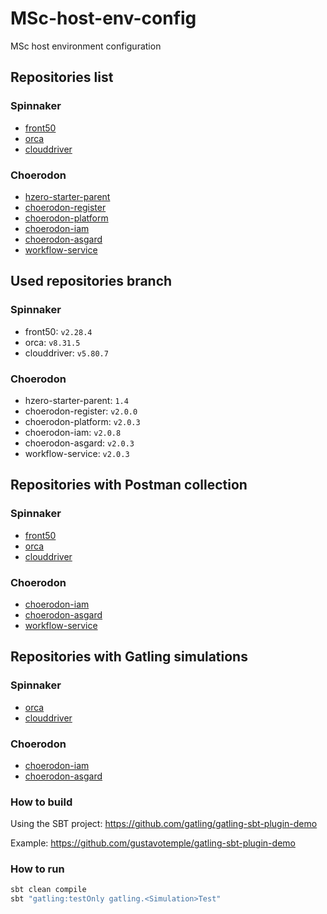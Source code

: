 # MSc-host-env-config
MSc host environment configuration

## Repositories list

### Spinnaker

- [front50](https://github.com/gustavotemple/front50)
- [orca](https://github.com/gustavotemple/orca)
- [clouddriver](https://github.com/gustavotemple/clouddriver)

### Choerodon

- [hzero-starter-parent](https://github.com/gustavotemple/hzero-starter-parent)
- [choerodon-register](https://github.com/gustavotemple/choerodon-register)
- [choerodon-platform](https://github.com/gustavotemple/choerodon-platform)
- [choerodon-iam](https://github.com/gustavotemple/choerodon-iam)
- [choerodon-asgard](https://github.com/gustavotemple/choerodon-asgard)
- [workflow-service](https://github.com/gustavotemple/workflow-service)

## Used repositories branch

### Spinnaker

- front50: `v2.28.4`
- orca: `v8.31.5`
- clouddriver: `v5.80.7`

### Choerodon

- hzero-starter-parent: `1.4`
- choerodon-register: `v2.0.0`
- choerodon-platform: `v2.0.3`
- choerodon-iam: `v2.0.8`
- choerodon-asgard: `v2.0.3`
- workflow-service: `v2.0.3`

## Repositories with Postman collection

### Spinnaker

- [front50](https://github.com/gustavotemple/front50/tree/v2.28.4-branch/postman)
- [orca](https://github.com/gustavotemple/orca/tree/v8.31.5-branch/postman)
- [clouddriver](https://github.com/gustavotemple/clouddriver/tree/v5.80.7-branch/postman)

### Choerodon

- [choerodon-iam](https://github.com/gustavotemple/choerodon-iam/tree/v2.0.8-branch/postman)
- [choerodon-asgard](https://github.com/gustavotemple/choerodon-asgard/tree/v2.0.3-branch/postman)
- [workflow-service](https://github.com/gustavotemple/workflow-service/tree/v2.0.3-branch/postman)

## Repositories with Gatling simulations

### Spinnaker

- [orca](https://github.com/gustavotemple/orca/tree/v8.31.5-branch/gatling)
- [clouddriver](https://github.com/gustavotemple/clouddriver/tree/v5.80.7-branch/gatling)

### Choerodon

- [choerodon-iam](https://github.com/gustavotemple/choerodon-iam/tree/v2.0.8-branch/gatling)
- [choerodon-asgard](https://github.com/gustavotemple/choerodon-asgard/tree/v2.0.3-branch/gatling)

### How to build

Using the SBT project:
https://github.com/gatling/gatling-sbt-plugin-demo

Example:
https://github.com/gustavotemple/gatling-sbt-plugin-demo

### How to run

```bash
sbt clean compile
sbt "gatling:testOnly gatling.<Simulation>Test"
```





